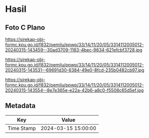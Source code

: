 # Hasil

## Foto C Plano

https://sirekap-obj-formc.kpu.go.id/f832/pemilu/ppwp/33/14/11/20/05/3314112005012-20240315-143459--30ad3709-1183-4bec-9634-621efcbf3728.jpg

https://sirekap-obj-formc.kpu.go.id/f832/pemilu/ppwp/33/14/11/20/05/3314112005012-20240315-143531--69691d30-6384-49e0-8fcd-235b0482cb97.jpg

https://sirekap-obj-formc.kpu.go.id/f832/pemilu/ppwp/33/14/11/20/05/3314112005012-20240315-143554--8e7e365e-e22a-42b6-a8c0-f5508c65d5ef.jpg


## Metadata

| Key        | Value               |
| ---------- | ------------------- |
| Time Stamp | 2024-03-15 15:00:00 |



